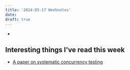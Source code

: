 ```yaml
---
title: '2024-05-17 Weeknotes'
date: 
draft: true
---
```

- 

## Interesting things I've read this week
- [A paper on systematic concurrency testing](https://www.doc.ic.ac.uk/~afd/homepages/papers/pdfs/PhdTheses/PaulThomson.pdf)
